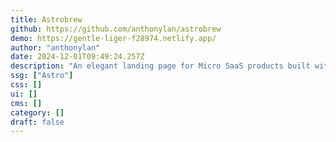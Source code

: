 ```yaml
---
title: Astrobrew
github: https://github.com/anthonylan/astrobrew
demo: https://gentle-liger-f28974.netlify.app/
author: "anthonylan"
date: 2024-12-01T09:49:24.257Z
description: "An elegant landing page for Micro SaaS products built with Astro & Skeleton CSS"
ssg: ["Astro"]
css: []
ui: []
cms: []
category: []
draft: false
---
```

